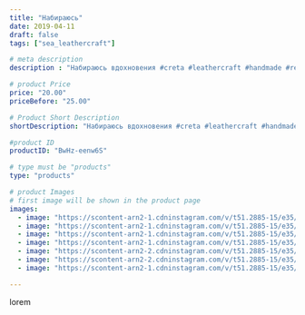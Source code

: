 ```yaml
---
title: "Набираюсь"
date: 2019-04-11
draft: false
tags: ["sea_leathercraft"]

# meta description
description : "Набираюсь вдохновения #creta #leathercraft #handmade #rethimno #hollidays"

# product Price
price: "20.00"
priceBefore: "25.00"

# Product Short Description
shortDescription: "Набираюсь вдохновения #creta #leathercraft #handmade #rethimno #hollidays"

#product ID
productID: "BwHz-eenw6S"

# type must be "products"
type: "products"

# product Images
# first image will be shown in the product page
images:
  - image: "https://scontent-arn2-1.cdninstagram.com/v/t51.2885-15/e35/54800479_1530093610460294_6851052719010389748_n.jpg?_nc_ht=scontent-arn2-1.cdninstagram.com&_nc_cat=102&_nc_ohc=KhjQWozZmKMAX_TZvz8&se=7&tp=1&oh=965e46dc2daed5734ea037cf3470899b&oe=605BEE2B&ig_cache_key=MjAxOTgxMTU0NjgyMjkyODYwNQ%3D%3D.2"
  - image: "https://scontent-arn2-1.cdninstagram.com/v/t51.2885-15/e35/56649611_586158565199584_1221188013631737865_n.jpg?_nc_ht=scontent-arn2-1.cdninstagram.com&_nc_cat=104&_nc_ohc=P8JmVYeyP4YAX_nRie7&se=7&tp=1&oh=56da1580fa03434780ea3abd895dc85b&oe=605A2975&ig_cache_key=MjAxOTgxMTU0NjgzOTc2NzIyNw%3D%3D.2"
  - image: "https://scontent-arn2-1.cdninstagram.com/v/t51.2885-15/e35/56697201_130978164687615_6524318251065052016_n.jpg?_nc_ht=scontent-arn2-1.cdninstagram.com&_nc_cat=103&_nc_ohc=5Dp2bTu6JvAAX9SrG1H&se=7&tp=1&oh=ec3b450288e5be6c7b2bb878bb0896d8&oe=605D0B3A&ig_cache_key=MjAxOTgxMTU0NjgzMTQ4NDY5NA%3D%3D.2"
  - image: "https://scontent-arn2-1.cdninstagram.com/v/t51.2885-15/e35/55760246_2226565107597306_2305849696867934904_n.jpg?_nc_ht=scontent-arn2-1.cdninstagram.com&_nc_cat=106&_nc_ohc=z4WlYFunrDgAX88ma5d&se=7&tp=1&oh=e739c4a852ee650710018b376b5b603f&oe=605A9DAC&ig_cache_key=MjAxOTgxMTU0NjgzMTQ5MDU2Ng%3D%3D.2"
  - image: "https://scontent-arn2-2.cdninstagram.com/v/t51.2885-15/e35/55866971_271172330460008_6945985518400464635_n.jpg?_nc_ht=scontent-arn2-2.cdninstagram.com&_nc_cat=108&_nc_ohc=T2QB4qzQ_TEAX8VEt68&se=7&tp=1&oh=5f5d19e2ecd8bbbbb6c0edcc6dcad955&oe=605B8DBE&ig_cache_key=MjAxOTgxMTU0NjgwNjI2MTgxNw%3D%3D.2"
  - image: "https://scontent-arn2-2.cdninstagram.com/v/t51.2885-15/e35/54800853_996756257195240_4266574852379328026_n.jpg?_nc_ht=scontent-arn2-2.cdninstagram.com&_nc_cat=108&_nc_ohc=pPwlUwcg1q8AX9w9ejW&se=7&tp=1&oh=909a2d0f8826748e4622bcddc6fc114b&oe=605BAE80&ig_cache_key=MjAxOTgxMTU0Njg0ODIzMzU5Mg%3D%3D.2"
  - image: "https://scontent-arn2-1.cdninstagram.com/v/t51.2885-15/e35/55790171_374661816475962_2225401872751918687_n.jpg?_nc_ht=scontent-arn2-1.cdninstagram.com&_nc_cat=106&_nc_ohc=IITaQoZukwoAX86w9S5&se=7&tp=1&oh=3b3e3469f2615ca355e56e97fea86186&oe=605B9FC2&ig_cache_key=MjAxOTgxMTU0NjgyMzEwMjIyNA%3D%3D.2"

---
```

lorem
